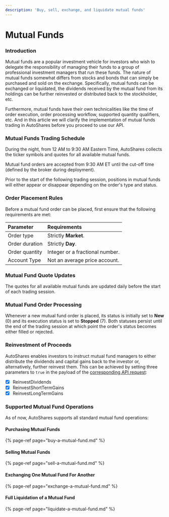 ```yaml
---
description: 'Buy, sell, exchange, and liquidate mutual funds'
---
```


# Mutual Funds

### Introduction

Mutual funds are a popular investment vehicle for investors who wish to delegate the responsibility of managing their funds to a group of professional investment managers that run these funds. The nature of mutual funds somewhat differs from stocks and bonds that can simply be purchased and sold on the exchange. Specifically, mutual funds can be exchanged or liquidated, the dividends received by the mutual fund from its holdings can be further reinvested or distributed back to the stockholder, etc. 

Furthermore, mutual funds have their own technicalities like the time of order execution, order processing workflow, supported quantity qualifiers, etc. And in this article we will clarify the implementation of mutual funds trading in AutoShares before you proceed to use our API.

### Mutual Funds Trading Schedule

During the night, from 12 AM to 9:30 AM Eastern Time, AutoShares collects the ticker symbols and quotes for all available mutual funds. 

Mutual fund orders are accepted from 9:30 AM ET until the cut-off time \(defined by the broker during deployment\). 

Prior to the start of the following trading session, positions in mutual funds will either appear or disappear depending on the order's type and status.

### Order Placement Rules

Before a mutual fund order can be placed, first ensure that the following requirements are met:

| Parameter | Requirements |
| :--- | :--- |
| Order type | Strictly **Market**. |
| Order duration | Strictly **Day**. |
| Order quantity | Integer or a fractional number. |
| Account Type | Not an average price account. |

### Mutual Fund Quote Updates

The quotes for all available mutual funds are updated daily before the start of each trading session.

### Mutual Fund Order Processing

Whenever a new mutual fund order is placed, its status is initially set to **New** \(0\) and its execution status is set to **Stopped** \(7\). Both statuses persist until the end of the trading session at which point the order's status becomes either filled or rejected.

### Reinvestment of Proceeds

AutoShares enables investors to instruct mutual fund managers to either distribute the dividends and capital gains back to the investor or, alternatively, further reinvest them. This can be achieved by setting three parameters to `true` in the payload of the [corresponding API request](buy-a-mutual-fund.md):

* [x] ReinvestDividends
* [x] ReinvestShortTermGains
* [x] ReinvestLongTermGains

### Supported Mutual Fund Operations

As of now, AutoShares supports all standard mutual fund operations:

#### Purchasing Mutual Funds

{% page-ref page="buy-a-mutual-fund.md" %}

#### Selling Mutual Funds

{% page-ref page="sell-a-mutual-fund.md" %}

#### Exchanging One Mutual Fund For Another

{% page-ref page="exchange-a-mutual-fund.md" %}

#### Full Liquidation of a Mutual Fund

{% page-ref page="liquidate-a-mutual-fund.md" %}

